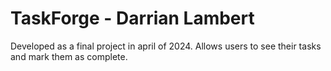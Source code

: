 # TaskForge - Darrian Lambert
Developed as a final project in april of 2024. Allows users to see their tasks and mark them as complete. 
